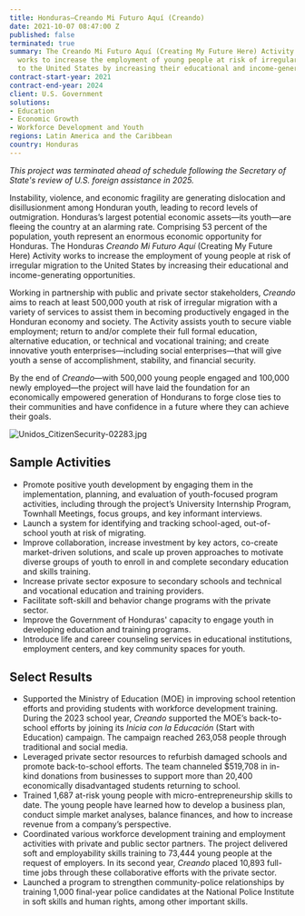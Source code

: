 ```yaml
---
title: Honduras—Creando Mi Futuro Aquí (Creando)
date: 2021-10-07 08:47:00 Z
published: false
terminated: true
summary: The Creando Mi Futuro Aquí (Creating My Future Here) Activity in Honduras
  works to increase the employment of young people at risk of irregular migration
  to the United States by increasing their educational and income-generating opportunities.
contract-start-year: 2021
contract-end-year: 2024
client: U.S. Government
solutions:
- Education
- Economic Growth
- Workforce Development and Youth
regions: Latin America and the Caribbean
country: Honduras
---
```


<aside><em>This project was terminated ahead of schedule following the Secretary of State's review of U.S. foreign assistance in 2025.</em></aside>

Instability, violence, and economic fragility are generating dislocation and disillusionment among Honduran youth, leading to record levels of outmigration. Honduras’s largest potential economic assets—its youth—are fleeing the country at an alarming rate. Comprising 53 percent of the population, youth represent an enormous economic opportunity for Honduras. The Honduras *Creando Mi Futuro Aquí* (Creating My Future Here) Activity works to increase the employment of young people at risk of irregular migration to the United States by increasing their educational and income-generating opportunities.

Working in partnership with public and private sector stakeholders, *Creando* aims to reach at least 500,000 youth at risk of irregular migration with a variety of services to assist them in becoming productively engaged in the Honduran economy and society. The Activity assists youth to secure viable employment; return to and/or complete their full formal education, alternative education, or technical and vocational training; and create innovative youth enterprises—including social enterprises—that will give youth a sense of accomplishment, stability, and financial security.

By the end of *Creando*—with 500,000 young people engaged and 100,000 newly employed—the project will have laid the foundation for an economically empowered generation of Hondurans to forge close ties to their communities and have confidence in a future where they can achieve their goals.

![Unidos_CitizenSecurity-02283.jpg](/uploads/Unidos_CitizenSecurity-02283.jpg)

## Sample Activities

* Promote positive youth development by engaging them in the implementation, planning, and evaluation of youth-focused program activities, including through the project’s University Internship Program, Townhall Meetings, focus groups, and key informant interviews.
* Launch a system for identifying and tracking school-aged, out-of-school youth at risk of migrating.
* Improve collaboration, increase investment by key actors, co-create market-driven solutions, and scale up proven approaches to motivate diverse groups of youth to enroll in and complete secondary education and skills training.
* Increase private sector exposure to secondary schools and technical and vocational education and training providers.
* Facilitate soft-skill and behavior change programs with the private sector.
* Improve the Government of Honduras' capacity to engage youth in developing education and training programs.
* Introduce life and career counseling services in educational institutions, employment centers, and key community spaces for youth.

## Select Results

* Supported the Ministry of Education (MOE) in improving school retention efforts and providing students with workforce development training. During the 2023 school year, *Creando* supported the MOE’s back-to-school efforts by joining its *Inicia con la Educación* (Start with Education) campaign. The campaign reached 263,058 people through traditional and social media.
* Leveraged private sector resources to refurbish damaged schools and promote back-to-school efforts. The team channeled $519,708 in in-kind donations from businesses to support more than 20,400 economically disadvantaged students returning to school.
* Trained 1,687 at-risk young people with micro-entrepreneurship skills to date. The young people have learned how to develop a business plan, conduct simple market analyses, balance finances, and how to increase revenue from a company’s perspective.
* Coordinated various workforce development training and employment activities with private and public sector partners. The project delivered soft and employability skills training to 73,444 young people at the request of employers. In its second year, *Creando* placed 10,893 full-time jobs through these collaborative efforts with the private sector.
* Launched a program to strengthen community-police relationships by training 1,000 final-year police candidates at the National Police Institute in soft skills and human rights, among other important skills.
